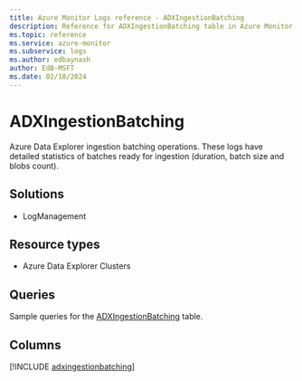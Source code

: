 ```yaml
---
title: Azure Monitor Logs reference - ADXIngestionBatching
description: Reference for ADXIngestionBatching table in Azure Monitor Logs.
ms.topic: reference
ms.service: azure-monitor
ms.subservice: logs
ms.author: edbaynash
author: EdB-MSFT
ms.date: 02/18/2024
---
```


# ADXIngestionBatching

Azure Data Explorer ingestion batching operations. These logs have detailed statistics of batches ready for ingestion (duration, batch size and blobs count).


## Solutions

- LogManagement

## Resource types

- Azure Data Explorer Clusters

## Queries

 Sample queries for the [ADXIngestionBatching](../queries/adxingestionbatching.md) table.


## Columns
  
[!INCLUDE [adxingestionbatching](.././tables/includes/adxingestionbatching-include.md)]

